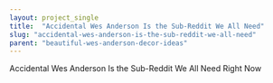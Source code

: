 ```yaml
---
layout: project_single
title:  "Accidental Wes Anderson Is the Sub-Reddit We All Need"
slug: "accidental-wes-anderson-is-the-sub-reddit-we-all-need"
parent: "beautiful-wes-anderson-decor-ideas"
---
```

Accidental Wes Anderson Is the Sub-Reddit We All Need Right Now